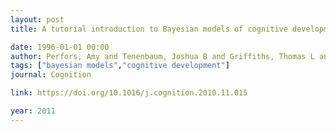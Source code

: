 ```yaml
---
layout: post
title: A tutorial introduction to Bayesian models of cognitive development

date: 1996-01-01 00:00
author: Perfors, Amy and Tenenbaum, Joshua B and Griffiths, Thomas L and Xu, Fei
tags: ["bayesian models","cognitive development"]
journal: Cognition

link: https://doi.org/10.1016/j.cognition.2010.11.015

year: 2011
---
```



